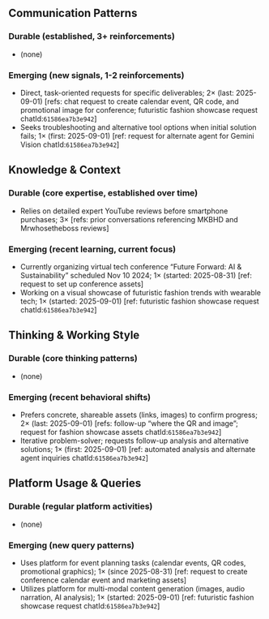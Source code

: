 ## Communication Patterns
### Durable (established, 3+ reinforcements)
- (none)

### Emerging (new signals, 1-2 reinforcements)
- Direct, task-oriented requests for specific deliverables; 2× (last: 2025-09-01) [refs: chat request to create calendar event, QR code, and promotional image for conference; futuristic fashion showcase request chatId:`61586ea7b3e942`]
- Seeks troubleshooting and alternative tool options when initial solution fails; 1× (first: 2025-09-01) [ref: request for alternate agent for Gemini Vision chatId:`61586ea7b3e942`]

## Knowledge & Context
### Durable (core expertise, established over time)
- Relies on detailed expert YouTube reviews before smartphone purchases; 3× [refs: prior conversations referencing MKBHD and Mrwhosetheboss reviews]

### Emerging (recent learning, current focus)
- Currently organizing virtual tech conference “Future Forward: AI & Sustainability” scheduled Nov 10 2024; 1× (started: 2025-08-31) [ref: request to set up conference assets]
- Working on a visual showcase of futuristic fashion trends with wearable tech; 1× (started: 2025-09-01) [ref: futuristic fashion showcase request chatId:`61586ea7b3e942`]

## Thinking & Working Style
### Durable (core thinking patterns)
- (none)

### Emerging (recent behavioral shifts)
- Prefers concrete, shareable assets (links, images) to confirm progress; 2× (last: 2025-09-01) [refs: follow-up “where the QR and image”; request for fashion showcase assets chatId:`61586ea7b3e942`]
- Iterative problem-solver; requests follow-up analysis and alternative solutions; 1× (first: 2025-09-01) [ref: automated analysis and alternate agent inquiries chatId:`61586ea7b3e942`]

## Platform Usage & Queries
### Durable (regular platform activities)
- (none)

### Emerging (new query patterns)
- Uses platform for event planning tasks (calendar events, QR codes, promotional graphics); 1× (since 2025-08-31) [ref: request to create conference calendar event and marketing assets]
- Utilizes platform for multi-modal content generation (images, audio narration, AI analysis); 1× (started: 2025-09-01) [ref: futuristic fashion showcase request chatId:`61586ea7b3e942`]